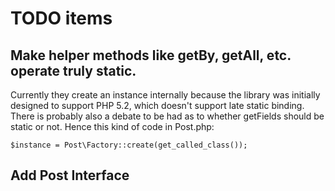 # TODO items

## Make helper methods like getBy, getAll, etc. operate truly static.

Currently they create an instance internally because the library was initially designed to support PHP 5.2, which doesn't support late static binding. There is probably also a debate to be had as to whether getFields should be static or not. Hence this kind of code in Post.php:

    $instance = Post\Factory::create(get_called_class());


## Add Post Interface